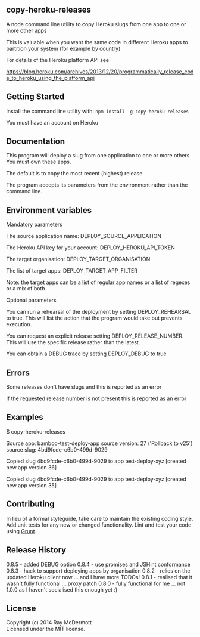 ## copy-heroku-releases

A node command line utility to copy Heroku slugs from one app to one or more other apps

This is valuable when you want the same code in different Heroku apps to partition your system (for example by country)

For details of the Heroku platform API see

https://blog.heroku.com/archives/2013/12/20/programmatically_release_code_to_heroku_using_the_platform_api

## Getting Started

Install the command line utility with: `npm install -g copy-heroku-releases`

You must have an account on Heroku

## Documentation

This program will deploy a slug from one application to one or more others. You must own these apps.

The default is to copy the most recent (highest) release

The program accepts its parameters from the environment rather than the command line.

## Environment variables

Mandatory parameters

The source application name: DEPLOY_SOURCE_APPLICATION

The Heroku API key for your account: DEPLOY_HEROKU_API_TOKEN

The target organisation: DEPLOY_TARGET_ORGANISATION

The list of target apps: DEPLOY_TARGET_APP_FILTER

Note: the target apps can be a list of regular app names or a list of regexes or a mix of both

Optional parameters

You can run a rehearsal of the deployment by setting DEPLOY_REHEARSAL to true. This will list the action that the program would take but prevents execution.

You can request an explicit release setting DEPLOY_RELEASE_NUMBER. This will use the specific release rather than the latest.

You can obtain a DEBUG trace by setting DEPLOY_DEBUG to true

## Errors

Some releases don't have slugs and this is reported as an error

If the requested release number is not present this is reported as an error

## Examples

$ copy-heroku-releases

Source app: bamboo-test-deploy-app source version: 27 ('Rollback to v25') source slug: 4bd9fcde-c6b0-499d-9029

Copied slug 4bd9fcde-c6b0-499d-9029 to app test-deploy-xyz [created new app version 36]

Copied slug 4bd9fcde-c6b0-499d-9029 to app test-deploy-xyz [created new app version 35]

## Contributing

In lieu of a formal styleguide, take care to maintain the existing coding style. Add unit tests for any new or changed functionality. Lint and test your code using [Grunt](http://gruntjs.com/).

## Release History
0.8.5 - added DEBUG option
0.8.4 - use promises and JSHint conformance
0.8.3 - hack to support deploying apps by organisation
0.8.2 - relies on the updated Heroku client now ... and I have more TODOs!
0.8.1 - realised that it wasn't fully functional ... proxy patch
0.8.0 - fully functional for me ... not 1.0.0 as I haven't socialised this enough yet :)

## License
Copyright (c) 2014 Ray McDermott  
Licensed under the MIT license.